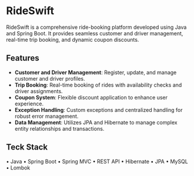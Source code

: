 # RideSwift
RideSwift is a comprehensive ride-booking platform developed using Java and Spring Boot. It provides seamless customer and driver management, real-time trip booking, and dynamic coupon discounts.
## Features
* **Customer and Driver Management**: Register, update, and manage customer and driver profiles.
* **Trip Booking**: Real-time booking of rides with availability checks and driver assignments.
* **Coupon System**: Flexible discount application to enhance user experience.
* **Exception Handling**: Custom exceptions and centralized handling for robust error management.
* **Data Management**: Utilizes JPA and Hibernate to manage complex entity relationships and transactions.
## Teck Stack
• Java • Spring Boot • Spring MVC • REST API • Hibernate • JPA • MySQL • Lombok

